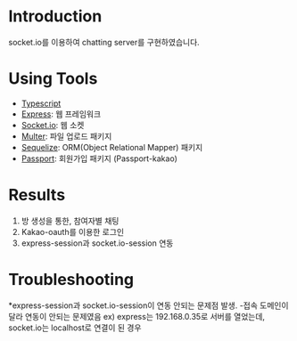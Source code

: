 # Introduction
socket.io를 이용하여 chatting server를 구현하였습니다.

# Using Tools
- [Typescript](https://www.typescriptlang.org/)
- [Express](https://expressjs.com/): 웹 프레임워크
- [Socket.io](https://socket.io/): 웹 소켓
- [Multer](https://www.npmjs.com/package/multer): 파일 업로드 패키지
- [Sequelize](https://sequelize.org/): ORM(Object Relational Mapper) 패키지
- [Passport](https://www.npmjs.com/package/passport): 회원가입 패키지 (Passport-kakao)

# Results
1. 방 생성을 통한, 참여자별 채팅
2. Kakao-oauth를 이용한 로그인
3. express-session과 socket.io-session 연동

# Troubleshooting
*express-session과 socket.io-session이 연동 안되는 문제점 발생.
-접속 도메인이 달라 연동이 안되는 문제였음 ex) express는 192.168.0.35로 서버를 열었는데, socket.io는 localhost로 연결이 된 경우
